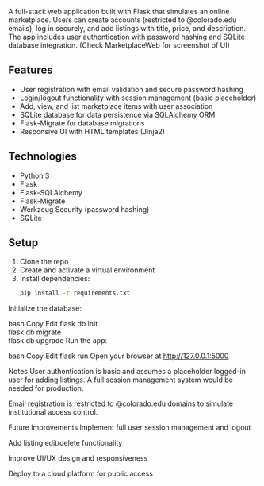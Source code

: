 
A full-stack web application built with Flask that simulates an online marketplace. Users can create accounts (restricted to @colorado.edu emails), log in securely, and add listings with title, price, and description. The app includes user authentication with password hashing and SQLite database integration. (Check MarketplaceWeb for screenshot of UI)

## Features

- User registration with email validation and secure password hashing  
- Login/logout functionality with session management (basic placeholder)  
- Add, view, and list marketplace items with user association  
- SQLite database for data persistence via SQLAlchemy ORM  
- Flask-Migrate for database migrations  
- Responsive UI with HTML templates (Jinja2)

## Technologies

- Python 3  
- Flask  
- Flask-SQLAlchemy  
- Flask-Migrate  
- Werkzeug Security (password hashing)  
- SQLite

## Setup

1. Clone the repo  
2. Create and activate a virtual environment  
3. Install dependencies:  
   ```bash
   pip install -r requirements.txt
Initialize the database:

bash
Copy
Edit
flask db init  
flask db migrate  
flask db upgrade
Run the app:

bash
Copy
Edit
flask run
Open your browser at http://127.0.0.1:5000

Notes
User authentication is basic and assumes a placeholder logged-in user for adding listings. A full session management system would be needed for production.

Email registration is restricted to @colorado.edu domains to simulate institutional access control.

Future Improvements
Implement full user session management and logout

Add listing edit/delete functionality

Improve UI/UX design and responsiveness

Deploy to a cloud platform for public access
